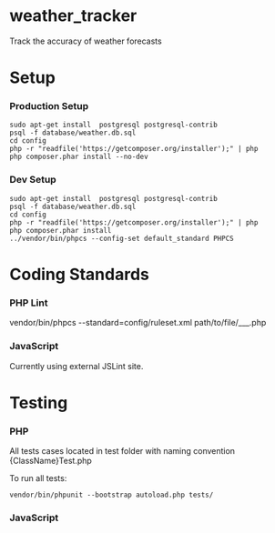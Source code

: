 weather_tracker
===============

Track the accuracy of weather forecasts

Setup
===============

### Production Setup
```
sudo apt-get install  postgresql postgresql-contrib
psql -f database/weather.db.sql
cd config
php -r "readfile('https://getcomposer.org/installer');" | php
php composer.phar install --no-dev
```

### Dev Setup
```
sudo apt-get install  postgresql postgresql-contrib
psql -f database/weather.db.sql
cd config
php -r "readfile('https://getcomposer.org/installer');" | php
php composer.phar install
../vendor/bin/phpcs --config-set default_standard PHPCS
```

Coding Standards
================
### PHP Lint
vendor/bin/phpcs --standard=config/ruleset.xml path/to/file/___.php

### JavaScript
Currently using external JSLint site.

Testing
================
### PHP
All tests cases located in test folder with naming convention {ClassName}Test.php

To run all tests:
```
vendor/bin/phpunit --bootstrap autoload.php tests/
```

### JavaScript